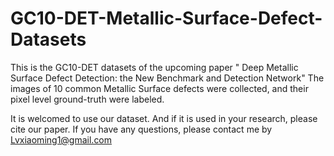# GC10-DET-Metallic-Surface-Defect-Datasets
This is the GC10-DET datasets of the upcoming paper " Deep Metallic Surface Defect Detection: the New Benchmark and Detection Network" The images of 10 common Metallic Surface defects were collected, and their pixel level ground-truth were labeled.

It is welcomed to use our dataset. And if it is used in your research, please cite our paper.
If you have any questions, please contact me by 
Lvxiaoming1@gmail.com
